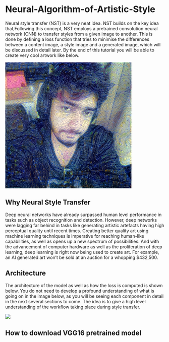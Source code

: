 # Neural-Algorithm-of-Artistic-Style
Neural style transfer (NST) is a very neat idea. NST builds on the key idea that,Following this concept, NST employs a pretrained convolution neural network (CNN) to transfer styles from a given image to another. This is done by defining a loss function that tries to minimise the differences between a content image, a style image and a generated image, which will be discussed in detail later. By the end of this tutorial you will be able to create very cool artwork like below.

![](https://github.com/Chromaniquej1/-Neural-Algorithm-of-Artistic-Style/blob/master/Images/paris_generated_at_iteration_4000.png)

## Why Neural Style Transfer
Deep neural networks have already surpassed human level performance in tasks such as object recognition and detection. However, deep networks were lagging far behind in tasks like generating artistic artefacts having high perceptual quality until recent times. Creating better quality art using machine learning techniques is imperative for reaching human-like capabilities, as well as opens up a new spectrum of possibilities. And with the advancement of computer hardware as well as the proliferation of deep learning, deep learning is right now being used to create art. For example, an AI generated art won’t be sold at an auction for a whopping $432,500.

## Architecture 
 The architecture of the model as well as how the loss is computed is shown below. You do not need to develop a profound understanding of what is going on in the image below, as you will be seeing each component in detail in the next several sections to come. The idea is to give a high level understanding of the workflow taking place during style transfer.
 
 ![](https://miro.medium.com/max/647/1*ZgW520SZr1QkGoFd3xqYMw.jpeg)
 
 ## How to download VGG16 pretrained model
